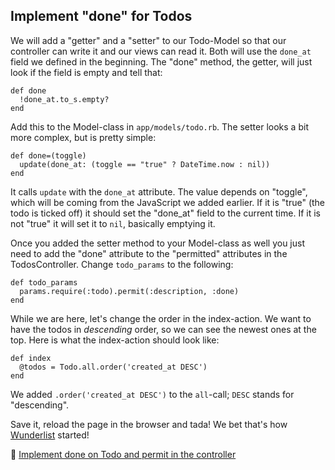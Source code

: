 ## Implement "done" for Todos

We will add a "getter" and a "setter" to our Todo-Model so that our controller can write it and our views can read it.
Both will use the `done_at` field we defined in the beginning. The "done" method, the getter, will just look if the field is empty and tell that:

```
def done
  !done_at.to_s.empty?
end
```

Add this to the Model-class in `app/models/todo.rb`. The setter looks a bit more complex, but is pretty simple:

```
def done=(toggle)
  update(done_at: (toggle == "true" ? DateTime.now : nil))
end
```

It calls `update` with the `done_at` attribute. The value depends on "toggle", which will be coming from the JavaScript we added earlier. If it is "true" (the todo is ticked off) it should set the "done_at" field to the current time. If it is not "true" it will set it to `nil`, basically emptying it.

Once you added the setter method to your Model-class as well you just need to add the "done" attribute to the "permitted" attributes in the TodosController. Change `todo_params` to the following:

```
def todo_params
  params.require(:todo).permit(:description, :done)
end
```

While we are here, let's change the order in the index-action. We want to have the todos in *descending* order, so we can see the newest ones at the top. Here is what the index-action should look like:

```
def index
  @todos = Todo.all.order('created_at DESC')
end
```

We added `.order('created_at DESC')` to the `all`-call; `DESC` stands for "descending".

Save it, reload the page in the browser and tada!
We bet that's how [Wunderlist](http://wunderlist.com/) started!

💾 [Implement done on Todo and permit in the controller](https://github.com/bastilian/todo-application/commit/18f5ce3ef9a6a57ff76c7fc54abb472ff1515721)

